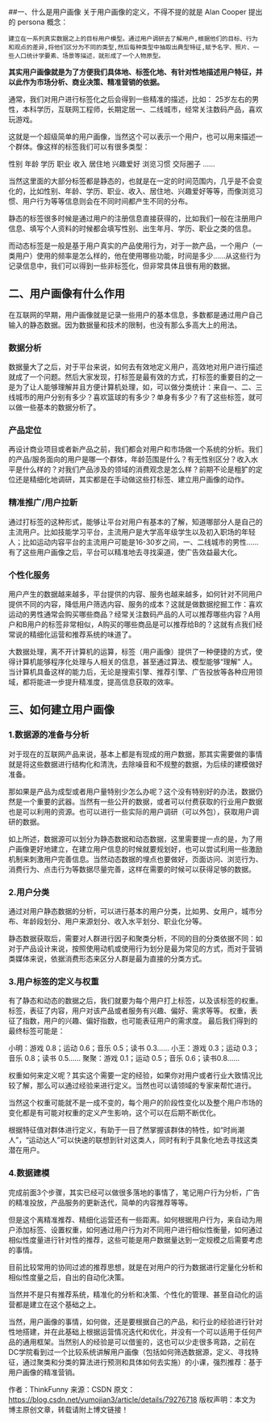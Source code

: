 ##一、什么是用户画像
关于用户画像的定义，不得不提的就是 Alan Cooper 提出的 persona 概念：

```
建立在一系列真实数据之上的目标用户模型。通过用户调研去了解用户,根据他们的目标、行为和观点的差异,将他们区分为不同的类型,然后每种类型中抽取出典型特征,赋予名字、照片、一些人口统计学要素、场景等描述，就形成了一个人物原型。
```

**其实用户画像就是为了方便我们具体地、标签化地、有针对性地描述用户特征，并以此作为市场分析、商业决策、精准营销的依据。**

通常，我们对用户进行标签化之后会得到一些精准的描述，比如：
25岁左右的男性，本科学历，互联网工程师，长期定居一、二线城市，经常关注数码产品，喜欢玩游戏。

这就是一个超级简单的用户画像，当然这个可以表示一个用户，也可以用来描述一个群体。像这样的标签我们可以有很多类型：

性别
年龄
学历
职业
收入
居住地
兴趣爱好
浏览习惯
交际圈子
……

当然这里面的大部分标签都是静态的，也就是在一定的时间范围内，几乎是不会变化的，比如性别、年龄、学历、职业、收入、居住地、兴趣爱好等等，而像浏览习惯、用户行为等等信息则会在不同时间都产生不同的分布。

静态的标签很多时候是通过用户的注册信息直接获得的，比如我们一般在注册用户信息、填写个人资料的时候都会填写性别、出生年月、学历、职业之类的信息。

而动态标签是一般是基于用户真实的产品使用行为，对于一款产品，一个用户（一类用户）使用的频率是怎么样的，他在使用哪些功能，时间是多少……从这些行为记录信息中，我们可以得到一些非标签化，但非常具体且很有用的数据。



## 二、用户画像有什么作用
在互联网的早期，用户画像就是记录一些用户的基本信息，多数都是通过用户自己输入的静态数据。因为数据量和技术的限制，也没有那么多高大上的用法。

### 数据分析

数据量大了之后，对于平台来说，如何去有效地定义用户，高效地对用户进行描述就成了一个问题。然后大家发现，打标签是最有效的方式，打标签的重要目的之一是为了让人能够理解并且方便计算机处理，如，可以做分类统计：来自一、二、三线城市的用户分别有多少？喜欢篮球的有多少？单身有多少？有了这些标签，就可以做一些基本的数据分析了。

### 产品定位

再设计商业项目或者新产品之前，我们都会对用户和市场做一个系统的分析。我们的产品/服务面向的用户是哪一个群体，年龄范围是什么？有无性别区分？收入水平是什么样的？对我们产品涉及的领域的消费观念是怎么样？前期不论是粗犷的定位还是精细化地调研，其实都是在手动做这些打标签、建立用户画像的动作。

### 精准推广/用户拉新

通过打标签的这种形式，能够让平台对用户有基本的了解，知道哪部分人是自己的主流用户。比如技能学习平台，主流用户是大学高年级学生以及初入职场的年轻人；比如运动内容平台的主流用户可能是16-30岁之间，一、二线城市的男性……有了这些用户画像之后，平台可以精准地去寻找渠道，使广告效益最大化。

### 个性化服务

用户产生的数据越来越多，平台提供的内容、服务也越来越多，如何针对不同用户提供不同的内容，降低用户筛选内容、服务的成本？这就是做数据挖掘工作：喜欢运动的男性通常会购买哪些商品？经常关注数码产品的人可以推荐哪些内容？A用户和B用户的标签非常相似，A购买的哪些商品是可以推荐给B的？这就有点我们经常说的精细化运营和推荐系统的味道了。

大数据处理，离不开计算机的运算，标签（用户画像）提供了一种便捷的方式，使得计算机能够程序化处理与人相关的信息，甚至通过算法、模型能够“理解” 人。当计算机具备这样的能力后，无论是搜索引擎、推荐引擎、广告投放等各种应用领域，都将能进一步提升精准度，提高信息获取的效率。



## 三、如何建立用户画像
### 1.数据源的准备与分析

对于现在的互联网产品来说，基本上都是有现成的用户数据，那其实需要做的事情就是将这些数据进行结构化和清洗，去除噪音和不规整的数据，为后续的建模做好准备。

那如果是产品为成型或者用户量特别少怎么办呢？这个没有特别好的办法，数据仍然是一个重要的武器。当然有一些公开的数据，或者可以付费获取的行业用户数据也是可以利用的资源。也可以进行一些实际的用户调研（可以外包），获取用户调研的数据。

如上所述，数据源可以划分为静态数据和动态数据，这里需要提一点的是，为了用户画像更好地建立，在建立用户信息的时候就要规划好，也可以尝试利用一些激励机制来刺激用户完善信息。当然动态数据的埋点也要做好，页面访问、浏览行为、消费行为、点击行为等数据尽量完善，这样在需要的时候可以获得足够的数据。

### 2.用户分类

通过对用户静态数据的分析，可以进行基本的用户分类，比如男、女用户，城市分布、年龄段划分、用户来源划分、收入水平划分、职业化分等。

静态数据获取后，需要对人群进行因子和聚类分析，不同的目的分类依据不同：如对于产品设计来说，按照使用动机或使用行为划分是最为常见的方式，而对于营销类媒体来说，依据消费形态来区分人群是最为直接的分类方式。

### 3.用户标签的定义与权重

有了静态和动态的数据之后，我们就要为每个用户打上标签，以及该标签的权重。
标签，表征了内容，用户对该产品或者服务有兴趣、偏好、需求等等。
权重，表征了指数，用户的兴趣、偏好指数，也可能表征用户的需求度。
最后我们得到的最终标签可能是：

小明：游戏 0.8；运动 0.6；音乐 0.5；读书 0.3……
小王：游戏 0.3；运动 0.3；音乐 0.8；读书 0.5……
聚聚：游戏 0.1；运动 0.5；音乐 0.6；读书0.8……

权重如何来定义呢？其实这个需要一定的经验，如果你对用户或者行业大致情况比较了解，那么可以通过经验来进行定义。当然也可以请领域的专家来帮忙进行。

当然这个权重可能就不是一成不变的，每个用户的阶段性变化以及整个用户市场的变化都是有可能对权重的定义产生影响，这个可以在后期不断优化。

根据特征值对群体进行定义，有助于一目了然掌握该群体的特性，如“时尚潮人”，“运动达人”可以快速的联想到针对这类人，同时有利于具象化地去寻找这类潜在用户。

### 4.数据建模

完成前面3个步骤，其实已经可以做很多落地的事情了，笔记用户行为分析，广告的精准投放，产品服务的更新迭代，简单的内容推荐等等。

但是这个离精准推荐、精细化运营还有一些距离。如何根据用户行为，来自动为用户添加标签、设置权重，如何通过用户行为对不同用户进行相似性衡量，如何通过相似性度量进行针对性的推荐，这些可能是用户数据量达到一定规模之后需要考虑的事情。

目前比较常用的协同过滤的推荐思想，就是在对用户的行为数据进行定量化分析和相似性度量之后，自出的自动化决策。

当然并不是只有推荐系统，精准化的分析和决策、个性化的管理、甚至自动化的运营都是建立在这个基础之上。

当然，用户画像的事情，如何做，还是要根据自己的产品，和行业的经验进行针对性地搭建，并在此基础上根据运营情况迭代和优化，并没有一个可以适用于任何产品的通用框架。当然别人的经验是可以借鉴的，这也可以少走很多弯路，之前在DC学院看到过一个比较系统讲解用户画像（包括如何筛选数据源，定义、寻找特征，通过聚类和分类的算法进行预测和具体如何去实施）的小课，强烈推荐：基于用户画像的精准营销。

作者：ThinkFunny 
来源：CSDN 
原文：https://blog.csdn.net/yumojian3/article/details/79276718 
版权声明：本文为博主原创文章，转载请附上博文链接！